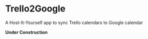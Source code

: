 Trello2Google
=============

A Host-It-Yourself app to sync Trello calendars to Google calendar

**Under Construction**
